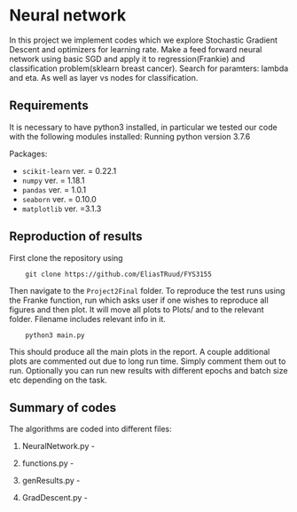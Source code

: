 Neural network
==============================
In this project we implement codes which we explore Stochastic Gradient Descent and optimizers for learning rate.
Make a feed forward neural network using basic SGD and apply it to regression(Frankie) and classification problem(sklearn breast cancer).
Search for paramters: lambda and eta. As well as layer vs nodes for classification.


## Requirements

It is necessary to have python3 installed, in particular we tested our code with the following modules installed:
Running python version 3.7.6

Packages:
* `scikit-learn` ver. = 0.22.1
* `numpy` ver. = 1.18.1
* `pandas` ver. = 1.0.1
* `seaborn` ver. = 0.10.0
* `matplotlib` ver. =3.1.3


## Reproduction of results
First clone the repository using

		git clone https://github.com/EliasTRuud/FYS3155

Then navigate to the `Project2Final` folder.
To reproduce the test runs using the Franke function, run which asks user if one wishes to reproduce all figures and then plot.
It will move all plots to Plots/ and to the relevant folder. Filename includes relevant info in it.

		python3 main.py

This should produce all the main plots in the report. A couple additional plots are commented out due to long run time. Simply comment them out to run. Optionally you can run new results with different epochs and batch size etc depending on the task.

## Summary of codes

The algorithms are coded into different files:

1. NeuralNetwork.py -

2. functions.py -

3. genResults.py -

4. GradDescent.py -
